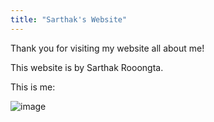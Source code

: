 ```yaml
---
title: "Sarthak's Website"
---
```


Thank you for visiting my website all about me!

This website is by Sarthak Rooongta.

This is me: 


![image](https://user-images.githubusercontent.com/82282788/121886742-ca621480-cce3-11eb-97c0-1c620180ab30.png)
